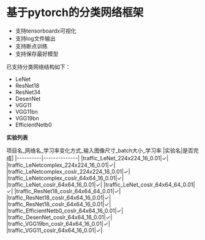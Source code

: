 # 基于pytorch的分类网络框架

- 支持tensorboardx可视化
- 支持log文件输出
- 支持断点训练
- 支持保存最好模型

已支持分类网络结构如下：

- LeNet
- ResNet18
- ResNet34
- DesenNet
- VGG11
- VGG11bn
- VGG19bn
- EfficientNetb0


**实验列表**

项目名_网络名_学习率变化方式_输入图像尺寸_batch大小_学习率 
|实验名|是否完成|
|----------|--------------|
|traffic_LeNet_224x224_16_0.01|$\checkmark$|
|traffic_LeNetcomplex_224x224_16_0.01|$\checkmark$|
|traffic_LeNetcomplex_coslr_224x224_16_0.01|$\checkmark$|
|traffic_LeNetcomplex_coslr_64x64_16_0.01|$\checkmark$|
|traffic_LeNet_coslr_64x64_16_0.01|$\checkmark$|
|traffic_LeNet_coslr_64x64_64_0.01|$\checkmark$|
|traffic_ResNet18_coslr_64x64_64_0.01|$\checkmark$|
|traffic_ResNet18_coslr_64x64_16_0.01|$\checkmark$|
|traffic_ResNet18_coslr_64x64_16_0.01|$\checkmark$|
|traffic_EfficientNetb0_coslr_64x64_16_0.01|$\checkmark$|
|traffic_DesenNet_coslr_64x64_16_0.01|$\checkmark$|
|traffic_VGG19bn_coslr_64x64_16_0.01|$\checkmark$|
|traffic_VGG11_coslr_64x64_16_0.01|$\checkmark$|


